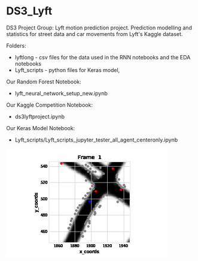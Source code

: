 # DS3_Lyft
DS3 Project Group: Lyft motion prediction project. Prediction modelling and statistics for street data and car movements from Lyft's Kaggle dataset.

Folders:
* lyftlong - csv files for the data used in the RNN notebooks and the EDA notebooks
* Lyft_scripts - python files for Keras model,

Our Random Forest Notebook:
* lyft_neural_network_setup_new.ipynb

Our Kaggle Competition Notebook:
* ds3lyftproject.ipynb

Our Keras Model Notebook: 
* Lyft_scripts/Lyft_scripts_jupyter_tester_all_agent_centeronly.ipynb

![](scene7827_50frames.gif)
